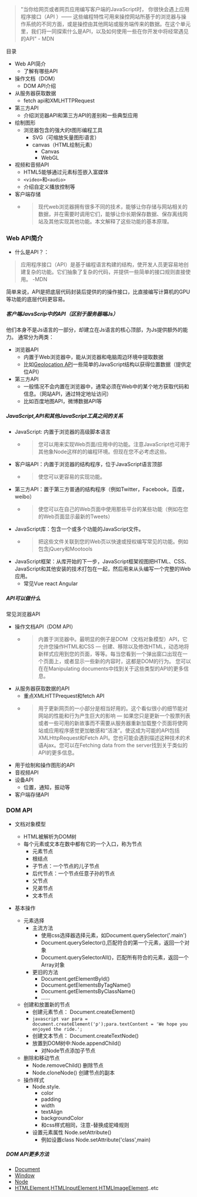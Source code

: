 > "当你给网页或者网页应用编写客户端的JavaScript时， 你很快会遇上应用程序接口（API ）—— 这些编程特性可用来操控网站所基于的浏览器与操作系统的不同方面，或是操控由其他网站或服务端传来的数据。在这个单元里，我们将一同探索什么是API，以及如何使用一些在你开发中将经常遇见的API"
                                                                          - MDN


目录
- Web API简介
  - 了解有哪些API
- 操作文档（DOM）
  - DOM API介绍
- 从服务器获取数据
  - fetch api和XMLHTTPRequest
- 第三方API
  - 介绍浏览器API和第三方API的差别和一些典型应用
- 绘制图形
  - 浏览器包含的强大的t图形编程工具
    - SVG（可缩放矢量图形语言）
    - canvas（HTML绘制元素）
      - Canvas
      - WebGL
- 视频和音频API
  - HTML5能够通过元素标签嵌入富媒体
  - `<video>`和`<audio>`
  - 介绍自定义播放控制等
- 客户端存储
  - >现代web浏览器拥有很多不同的技术，能够让你存储与网站相关的数据，并在需要时调用它们，能够让你长期保存数据、保存离线网站及其他实现其他功能。本文解释了这些功能的基本原理。


### Web API简介
- 什么是API？：
>应用程序接口（API）是基于编程语言构建的结构，使开发人员更容易地创建复杂的功能。它们抽象了复杂的代码，并提供一些简单的接口规则直接使用。
-MDN

简单来说，API是把底层代码封装后提供的的操作接口，比直接编写计算机的GPU等功能的底层代码更容易。

##### 客户端JavsScrip中的API（区别于服务器端Js）
他们本身不是Js语言的一部分，却建立在Js语言的核心顶部，为Js提供额外的能力。
通常分为两类：
- 浏览器API
  - 内置于Web浏览器中，能从浏览器和电脑周边环境中提取数据
  - 比如[Geolocation API](https://developer.mozilla.org/en-US/docs/Web/API/Geolocation/Using_geolocation)一些简单的JavaScript结构以获得位置数据（提供定位API）
- 第三方API
  - 一般情况不会内置在浏览器中，通常必须在Web中的某个地方获取代码和信息。（网站API，通过特定地址访问）
  - 比如百度地图API，微博数据API等

##### JavaScript,API和其他JavaScript工具之间的关系
- JavaScript: 内置于浏览器的高级脚本语言
  - >您可以用来实现Web页面/应用中的功能。注意JavaScript也可用于其他象Node这样的的编程环境。但现在您不必考虑这些。
- 客户端API：内置于浏览器的结构程序，位于JavaScript语言顶部
  - >使您可以更容易的实现功能。
- 第三方API：置于第三方普通的结构程序（例如Twitter，Facebook，百度，weibo）
  - >使您可以在自己的Web页面中使用那些平台的某些功能（例如在您的Web页面显示最新的Tweets）
- JavaScript库：包含一个或多个功能的JavaScript文件。
  - >把这些文件关联到您的Web页以快速或授权编写常见的功能。例如包含jQuery和Mootools
- JavaScript框架：从库开始的下一步，JavaScript框架视图把HTML、CSS、JavaScript和其他安装的技术打包在一起，然后用来从头编写一个完整的Web应用。
  - 常见Vue react Angular

##### API可以做什么
常见浏览器API
- 操作文档API（DOM API）
  - >内置于浏览器中。最明显的例子是DOM（文档对象模型）API，它允许您操作HTML和CSS — 创建、移除以及修改HTML，动态地将新样式应用到您的页面，等等。每当您看到一个弹出窗口出现在一个页面上，或者显示一些新的内容时，这都是DOM的行为。 您可以在在Manipulating documents中找到关于这些类型的API的更多信息。
- 从服务器获取数据的API
  - 重点XMLHTTPrequest和fetch API
  - >用于更新网页的一小部分是相当好用的。这个看似很小的细节能对网站的性能和行为产生巨大的影响 — 如果您只是更新一个股票列表或者一些可用的新故事而不需要从服务器重新加载整个页面将使网站或应用程序感觉更加敏感和“活泼”。使这成为可能的API包括XMLHttpRequest和Fetch API。您也可能会遇到描述这种技术的术语Ajax。您可以在Fetching data from the server找到关于类似的API的更多信息。 
- 用于绘制和操作图形的API
- 音视频API
- 设备API
  - 位置，通知，振动等
- 客户端存储API


### DOM API
- 文档对象模型
  - HTML被解析为DOM树
  - 每个元素或文本在数中都有它的一个入口，称为节点
    - 元素节点
    - 根结点
    - 子节点：一个节点的儿子节点
    - 后代节点：一个节点任意子孙的节点
    - 父节点
    - 兄弟节点
    - 文本节点

- 基本操作
  - 元素选择
    - 主流方法
      - 使用css选择器选择元素，如Document.querySelector('.main')
      - Document.querySelector(),匹配符合的第一个元素，返回一个对象
      - Document.querySelectorAll()，匹配所有符合的元素，返回一个Array对象
    - 更旧的方法
      - Document.getElementById()
      - Document.getElementsByTagName()
      - Document.getElementsByClassName()
      - ......
  - 创建和放置新的节点
    - 创建元素节点： Document.createElement()
     - `javascript
        var para = document.createElement('p');para.textContent = 'We hope you enjoyed the ride.';`
    - 创建文本节点： Document.createTextNode()
    - 放置到DOM树中:Node.appendChild()
      - 对Node节点添加子节点
  - 删除和移动节点
    - Node.removeChild() 删除节点
    - Node.cloneNode() 创建节点的副本
  - 操作样式
    - Node.style.
      - color
      - padding 
      - width
      - textAlign
      - backgroundColor
      - 和css样式相同，注意-替换成驼峰规则
    - 设置元素属性 Node.setAttribute()
      - 例如设置class Node.setAttribute('class',main)
##### DOM API更多方法
- [Document](https://developer.mozilla.org/zh-CN/docs/Web/API/Document)
- [Window](https://developer.mozilla.org/zh-CN/docs/Web/API/Window)
- [Node](https://developer.mozilla.org/zh-CN/docs/Web/API/Node)
- [HTMLElement](https://developer.mozilla.org/zh-CN/docs/Web/API/HTMLElement),[HTMLInputElement](https://developer.mozilla.org/zh-CN/docs/Web/API/HTMLInputElement),[HTMLImageElement](https://developer.mozilla.org/zh-CN/docs/Web/API/HTMLImageElement)..etc
